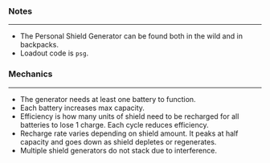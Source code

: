 ### Notes
---
- The Personal Shield Generator can be found both in the wild and in backpacks.
- Loadout code is `psg`.

### Mechanics
---
- The generator needs at least one battery to function.
- Each battery increases max capacity.
- Efficiency is how many units of shield need to be recharged for all batteries to lose 1 charge. Each cycle reduces efficiency.
- Recharge rate varies depending on shield amount. It peaks at half capacity and goes down as shield depletes or regenerates.
- Multiple shield generators do not stack due to interference.
